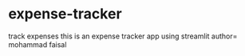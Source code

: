 # expense-tracker
track expenses
this is an expense tracker app using streamlit
author= mohammad faisal
